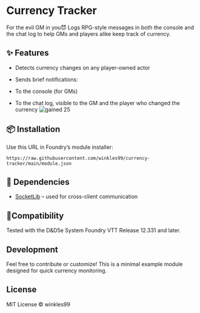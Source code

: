 # Currency Tracker 
For the evil GM in you😈
Logs RPG-style messages in both the console and the chat log to help GMs and players alike keep track of currency.

## ✨ Features
- Detects currency changes on any player-owned actor

- Sends brief notifications:

- To the console (for GMs)

- To the chat log, visible to the GM and the player who changed the currency
![gained 25](https://github.com/user-attachments/assets/c6a4026f-9e6d-4896-8ce9-f4ef51596235)

## 📦 Installation
Use this URL in Foundry’s module installer:
```
https://raw.githubusercontent.com/winkles99/currency-tracker/main/module.json
```




## 🔌 Dependencies
- [SocketLib](https://github.com/farling42/foundryvtt-socketlib) – used for cross-client communication


## 🧪Compatibility
Tested with the D&D5e System Foundry VTT Release 12.331 and later.

## Development
Feel free to contribute or customize! This is a minimal example module designed for quick currency monitoring.

## License
MIT License ©  winkles99

